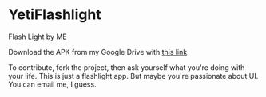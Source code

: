 # YetiFlashlight
Flash Light by ME

Download the APK from my Google Drive with [this link](https://drive.google.com/file/d/1-K3jYgU72fXKWnZuwjjZs-kWipJiUSkh/view?usp=sharing)

To contribute, fork the project, then ask yourself what you're doing with your life. This is just a flashlight app.
But maybe you're passionate about UI. You can email me, I guess.
